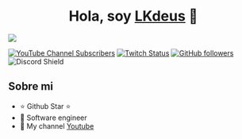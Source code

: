 <div align="center">
<h1 align="center">Hola, soy <a href="">LKdeus</a> 👋</h1>
</div>
<img src="https://cloudfront-us-east-1.images.arcpublishing.com/grupoclarin/ESPG4P6UGVBW5BQ7WEXKTUEALA.jpg">

[![YouTube Channel Subscribers](https://img.shields.io/youtube/channel/subscribers/UCIjEgHA1vatSR2K4rfcdNRg?style=social)](https://www.youtube.com/channel/UCf2BvyhYasYk2SkAxOOUmAQ)
[![Twitch Status](https://img.shields.io/twitch/status/aristidevs?style=social)](https://www.twitch.tv/lkjuanjoo)
[![GitHub followers](https://img.shields.io/github/followers/arisguimera?style=social)](https://github.com/LKdeuS)
![Discord Shield](https://discord.gg/UyDdwUgf9j)

## Sobre mi

- ⭐ Github Star ⭐ 
- 📲 Software engineer
- 🎥 My channel [Youtube](https://www.youtube.com/channel/UCf2BvyhYasYk2SkAxOOUmAQ) 
<br>
